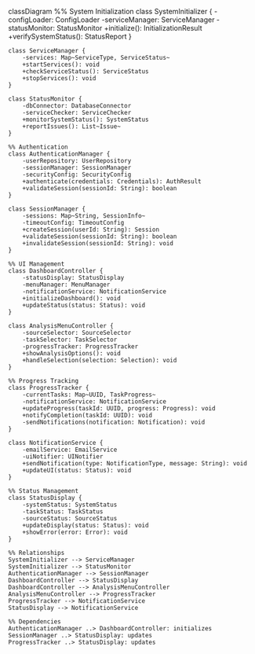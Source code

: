 classDiagram
    %% System Initialization
    class SystemInitializer {
        -configLoader: ConfigLoader
        -serviceManager: ServiceManager
        -statusMonitor: StatusMonitor
        +initialize(): InitializationResult
        +verifySystemStatus(): StatusReport
    }

    class ServiceManager {
        -services: Map~ServiceType, ServiceStatus~
        +startServices(): void
        +checkServiceStatus(): ServiceStatus
        +stopServices(): void
    }

    class StatusMonitor {
        -dbConnector: DatabaseConnector
        -serviceChecker: ServiceChecker
        +monitorSystemStatus(): SystemStatus
        +reportIssues(): List~Issue~
    }

    %% Authentication
    class AuthenticationManager {
        -userRepository: UserRepository
        -sessionManager: SessionManager
        -securityConfig: SecurityConfig
        +authenticate(credentials: Credentials): AuthResult
        +validateSession(sessionId: String): boolean
    }

    class SessionManager {
        -sessions: Map~String, SessionInfo~
        -timeoutConfig: TimeoutConfig
        +createSession(userId: String): Session
        +validateSession(sessionId: String): boolean
        +invalidateSession(sessionId: String): void
    }

    %% UI Management
    class DashboardController {
        -statusDisplay: StatusDisplay
        -menuManager: MenuManager
        -notificationService: NotificationService
        +initializeDashboard(): void
        +updateStatus(status: Status): void
    }

    class AnalysisMenuController {
        -sourceSelector: SourceSelector
        -taskSelector: TaskSelector
        -progressTracker: ProgressTracker
        +showAnalysisOptions(): void
        +handleSelection(selection: Selection): void
    }

    %% Progress Tracking
    class ProgressTracker {
        -currentTasks: Map~UUID, TaskProgress~
        -notificationService: NotificationService
        +updateProgress(taskId: UUID, progress: Progress): void
        +notifyCompletion(taskId: UUID): void
        -sendNotifications(notification: Notification): void
    }

    class NotificationService {
        -emailService: EmailService
        -uiNotifier: UINotifier
        +sendNotification(type: NotificationType, message: String): void
        +updateUI(status: Status): void
    }

    %% Status Management
    class StatusDisplay {
        -systemStatus: SystemStatus
        -taskStatus: TaskStatus
        -sourceStatus: SourceStatus
        +updateDisplay(status: Status): void
        +showError(error: Error): void
    }

    %% Relationships
    SystemInitializer --> ServiceManager
    SystemInitializer --> StatusMonitor
    AuthenticationManager --> SessionManager
    DashboardController --> StatusDisplay
    DashboardController --> AnalysisMenuController
    AnalysisMenuController --> ProgressTracker
    ProgressTracker --> NotificationService
    StatusDisplay --> NotificationService

    %% Dependencies
    AuthenticationManager ..> DashboardController: initializes
    SessionManager ..> StatusDisplay: updates
    ProgressTracker ..> StatusDisplay: updates